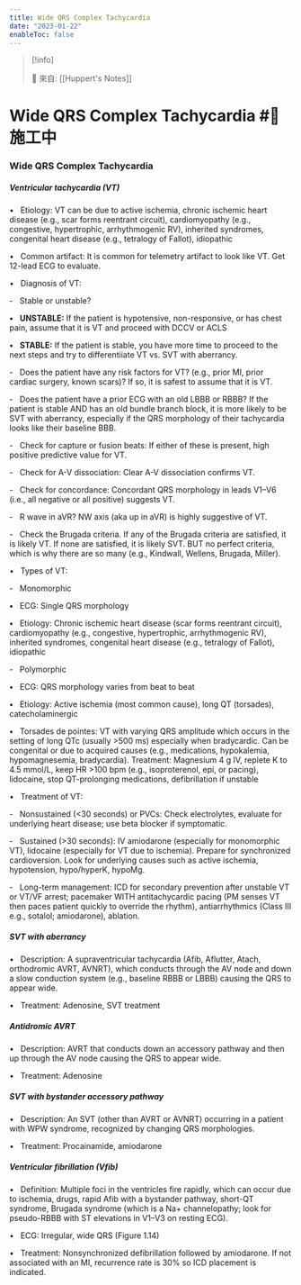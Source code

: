 ```yaml
---
title: Wide QRS Complex Tachycardia
date: "2023-01-22"
enableToc: false
---
```


> [!info]
>
> 🌱 來自: [[Huppert's Notes]]

# Wide QRS Complex Tachycardia #🚧 施工中

### Wide QRS Complex Tachycardia

##### Ventricular tachycardia (VT)

•   Etiology: VT can be due to active ischemia, chronic ischemic heart disease (e.g., scar forms reentrant circuit), cardiomyopathy (e.g., congestive, hypertrophic, arrhythmogenic RV), inherited syndromes, congenital heart disease (e.g., tetralogy of Fallot), idiopathic

•   Common artifact: It is common for telemetry artifact to look like VT. Get 12-lead ECG to evaluate.

•   Diagnosis of VT:

-   Stable or unstable?

**•**   **UNSTABLE:** If the patient is hypotensive, non-responsive, or has chest pain, assume that it is VT and proceed with DCCV or ACLS

**•**   **STABLE:** If the patient is stable, you have more time to proceed to the next steps and try to differentiiate VT vs. SVT with aberrancy.

-   Does the patient have any risk factors for VT? (e.g., prior MI, prior cardiac surgery, known scars)? If so, it is safest to assume that it is VT.

-   Does the patient have a prior ECG with an old LBBB or RBBB? If the patient is stable AND has an old bundle branch block, it is more likely to be SVT with aberrancy, especially if the QRS morphology of their tachycardia looks like their baseline BBB.

-   Check for capture or fusion beats: If either of these is present, high positive predictive value for VT.

-   Check for A-V dissociation: Clear A-V dissociation confirms VT.

-   Check for concordance: Concordant QRS morphology in leads V1–V6 (i.e., all negative or all positive) suggests VT.

-   R wave in aVR? NW axis (aka up in aVR) is highly suggestive of VT.

-   Check the Brugada criteria. If any of the Brugada criteria are satisfied, it is likely VT. If none are satisfied, it is likely SVT. BUT no perfect criteria, which is why there are so many (e.g., Kindwall, Wellens, Brugada, Miller).

•   Types of VT:

-   Monomorphic

**•**   ECG: Single QRS morphology

**•**   Etiology: Chronic ischemic heart disease (scar forms reentrant circuit), cardiomyopathy (e.g., congestive, hypertrophic, arrhythmogenic RV), inherited syndromes, congenital heart disease (e.g., tetralogy of Fallot), idiopathic

-   Polymorphic

**•**   ECG: QRS morphology varies from beat to beat

**•**   Etiology: Active ischemia (most common cause), long QT (torsades), catecholaminergic

**•**   Torsades de pointes: VT with varying QRS amplitude which occurs in the setting of long QTc (usually >500 ms) especially when bradycardic. Can be congenital or due to acquired causes (e.g., medications, hypokalemia, hypomagnesemia, bradycardia). Treatment: Magnesium 4 g IV, replete K to 4.5 mmol/L, keep HR >100 bpm (e.g., isoproterenol, epi, or pacing), lidocaine, stop QT-prolonging medications, defibrillation if unstable

•   Treatment of VT:

-   Nonsustained (<30 seconds) or PVCs: Check electrolytes, evaluate for underlying heart disease; use beta blocker if symptomatic.

-   Sustained (>30 seconds): IV amiodarone (especially for monomorphic VT), lidocaine (especially for VT due to ischemia). Prepare for synchronized cardioversion. Look for underlying causes such as active ischemia, hypotension, hypo/hyperK, hypoMg.

-   Long-term management: ICD for secondary prevention after unstable VT or VT/VF arrest; pacemaker WITH antitachycardic pacing (PM senses VT then paces patient quickly to override the rhythm), antiarrhythmics (Class III e.g., sotalol; amiodarone), ablation.

##### SVT with aberrancy

•   Description: A supraventricular tachycardia (Afib, Aflutter, Atach, orthodromic AVRT, AVNRT), which conducts through the AV node and down a slow conduction system (e.g., baseline RBBB or LBBB) causing the QRS to appear wide.

•   Treatment: Adenosine, SVT treatment

##### Antidromic AVRT

•   Description: AVRT that conducts down an accessory pathway and then up through the AV node causing the QRS to appear wide.

•   Treatment: Adenosine

##### SVT with bystander accessory pathway

•   Description: An SVT (other than AVRT or AVNRT) occurring in a patient with WPW syndrome, recognized by changing QRS morphologies.

•   Treatment: Procainamide, amiodarone

##### Ventricular fibrillation (Vfib)

•   Definition: Multiple foci in the ventricles fire rapidly, which can occur due to ischemia, drugs, rapid Afib with a bystander pathway, short-QT syndrome, Brugada syndrome (which is a Na\+ channelopathy; look for pseudo-RBBB with ST elevations in V1–V3 on resting ECG).

•   ECG: Irregular, wide QRS (Figure 1.14)

•   Treatment: Nonsynchronized defibrillation followed by amiodarone. If not associated with an MI, recurrence rate is 30% so ICD placement is indicated.

